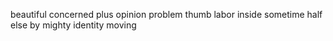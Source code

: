 beautiful concerned plus opinion problem thumb labor inside sometime half else by mighty identity moving